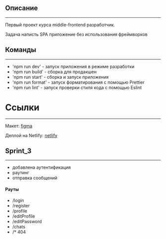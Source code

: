 ## Описание

---

Первый проект курса middle-frontend разработчик. 

Задача написть SPA приложение без использования фреймворков

## Команды

---

- 'npm run dev' - запуск приложения в режиме разработки
- 'npm run build' - сборка для продакшен
- 'npm run start' - сборка и запуск приложения
- 'npm run format' - запуск форматирования с помощью Prettier
- 'npm run lint' - запуск проверки стиля кода с помощью Eslint

# Ссылки

---

Макет: [figma](https://www.figma.com/file/edzjmC4PCS8TgdjRmJKmJF/Chat-My?node-id=0%3A1)

Деплой на Netlify: [netlify](https://rad-gecko-9fdf45.netlify.app/)

## Sprint_3

---

- добавлена аутентификация
- раутинг
- отправка сообщений

#### Рауты

- /login
- /register
- /profile
- /editProfile
- /editPassword
- /chats
- /* 404
